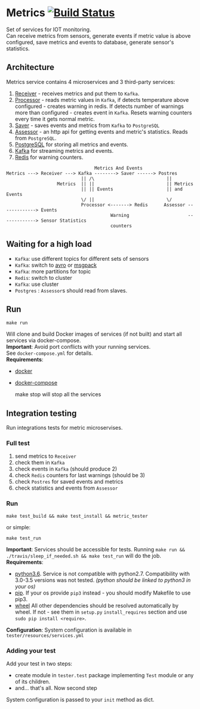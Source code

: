 # Metrics [![Build Status](https://travis-ci.org/comtihon/metrics.svg?branch=master)](https://travis-ci.org/comtihon/metrics)
Set of services for IOT monitoring.  
Can receive metrics from sensors, generate events if metric value is above configured, save metrics and events to database, generate sensor's statistics.
## Architecture
Metrics service contains 4 microservices and 3 third-party services:
1. [Receiver](https://github.com/comtihon/metric_receiver) - receives metrics and put them to `Kafka`.
2. [Processor](https://github.com/comtihon/metric_processor) - reads metric values in `Kafka`, if detects temperature above configured - creates warning in redis. If detects number of warnings more than configured - 
creates event in `Kafka`. Resets warning counters every time it gets normal metric.
3. [Saver](https://github.com/comtihon/metric_saver) - saves events and metrics from `Kafka` to `PostgreSQL`
4. [Assessor](https://github.com/comtihon/metric_assessor) - an http api for getting events and metric's statistics. Reads from `PostgreSQL`.
5. [PostgreSQL](https://www.postgresql.org) for storing all metrics and events.
6. [Kafka](https://kafka.apache.org/) for streaming metrics and events.
7. [Redis](https://redis.io/) for warning counters.

```
                                 Metrics And Events
Metrics ---> Receiver ---> Kafka --------> Saver ------> Postres
                            || /\                           ||
                   Metrics  || ||                           || Metrics 
                            || || Events                    || and Events
                            \/ ||                           \/
                            Processor <-------> Redis      Assessor -------------> Events
                                       Warning                      -------------> Sensor Statistics
                                       counters
```

## Waiting for a high load

* `Kafka`: use different topics for different sets of sensors
* `Kafka`: switch to [avro](https://avro.apache.org/) or [msgpack](http://msgpack.org/index.html)
* `Kafka`: more partitions for topic
* `Redis`: switch to cluster
* `Kafka`: use cluster
* `Postgres` : `Assessor`s should read from slaves.

## Run

    make run
Will clone and build Docker images of services (if not built) and start all services via docker-compose.   
__Important__: Avoid port conflicts with your running services.  
See `docker-compose.yml` for details.  
__Requirements__:  
* [docker](https://www.docker.com/)
* [docker-compose](https://docs.docker.com/compose/)

    make stop
will stop all the services

## Integration testing
Run integrations tests for metric microservises.
### Full test
1. send metrics to `Receiver`
2. check them in `Kafka`
3. check events in `Kafka` (should produce 2)
4. check `Redis` counters for last warnings (should be 3)
5. check `Postres` for saved events and metrics
6. check statistics and events from `Assessor`

### Run

    make test_build && make test_install && metric_tester
or simple:

    make test_run
__Important__: Services should be accessible for tests. 
Running `make run && ./travis/sleep_if_needed.sh && make test_run` will do the job.   
__Requirements__:
* [python3.6](https://www.python.org/downloads/release/python-360/). Service is not compatible with python2.7. 
Compatibility with 3.0-3.5 versions was not tested. _(python should be linked to python3 in your os)_
* [pip](https://pypi.python.org/pypi/pip). If your os provide `pip3` instead - you should modify Makefile to use pip3.
* [wheel](https://pypi.python.org/pypi/wheel)
All other dependencies should be resolved automatically by wheel. 
If not - see them in `setup.py` `install_requires` section and use `sudo pip install <require>`.

__Configuration__:
System configuration is available in `tester/resources/services.yml`

### Adding your test
Add your test in two steps:
 * create module in `tester.test` package implementing `Test` module or any of its children.
 * and... that's all. Now second step  

System configuration is passed to your `init` method as dict.
